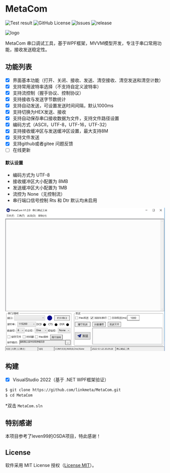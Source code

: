 
# MetaCom
![Test result](https://img.shields.io/badge/Windows-passing-green)
![GitHub License](https://img.shields.io/github/license/linkmeta/MetaCom?color=blue&style=flat-square)
![Issues](https://img.shields.io/github/issues/linkmeta/MetaCom?color=blue&style=flat-square)
![release](https://img.shields.io/github/release/linkmeta/MetaCom.svg)

![logo](/MetaCom/Images/favicon.ico)

MetaCom 串口调试工具，基于WPF框架，MVVM模型开发，专注于串口常用功能，接收发送稳定性。


## 功能列表

- [x] 界面基本功能（打开、关闭、接收、发送、清空接收、清空发送和清空计数）
- [x] 支持常用波特率选择（不支持自定义波特率）
- [x] 支持流控制（握手协议、控制协议）
- [x] 支持接收与发送字节数统计
- [x] 支持自动发送，可设置发送时间间隔，默认1000ms
- [x] 支持切换为HEX发送、接收
- [x] 支持自动保存串口接收数据为文件，支持文件路径设置
- [x] 编码方式（ASCII，UTF-8，UTF-16，UTF-32）
- [x] 支持接收缓冲区与发送缓冲区设置，最大支持8M
- [x] 支持文件发送
- [x] 支持github或者gitee 问题反馈
- [ ] 在线更新

####  默认设置
* 编码方式为 UTF-8 
* 接收缓冲区大小配置为 8MB
* 发送缓冲区大小配置为 1MB
* 流控为 None（无控制流）
* 串行端口信号控制 Rts 和 Dtr 默认均未启用
<img src="https://github.com/linkmeta/MetaCom/blob/main/docs/MetaCom.png" width="700">


## 构建

- [x] VisualStudio 2022（基于 .NET WPF框架验证）

```bash
$ git clone https://github.com/linkmeta/MetaCom.git
$ cd MetaCom
```
*双击 `MetaCom.sln`

## 特别感谢

本项目参考了leven99的OSDA项目，特此感谢！

## License

软件采用 MIT License 授权（[License MIT](./LICENSE)）。

